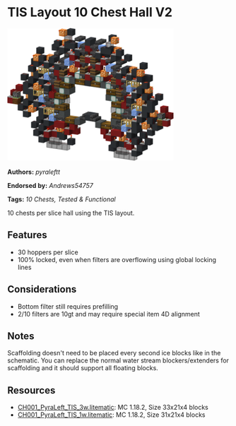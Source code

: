 # TIS Layout 10 Chest Hall V2
<img alt="TIS_1w.png" src="images/TIS_1w.png?raw=1" height="300px">

**Authors:** *pyraleftt*

**Endorsed by:** *Andrews54757*

**Tags:** *10 Chests, Tested & Functional*

10 chests per slice hall using the TIS layout.

## Features
- 30 hoppers per slice
- 100% locked, even when filters are overflowing using global locking lines

## Considerations
- Bottom filter still requires prefilling
- 2/10 filters are 10gt and may require special item 4D alignment

## Notes
Scaffolding doesn't need to be placed every second ice blocks like in the schematic. You can replace the normal water stream blockers/extenders for scaffolding and it should support all floating blocks.

## Resources
- [CH001_PyraLeft_TIS_3w.litematic](attachments/CH001_PyraLeft_TIS_3w.litematic): MC 1.18.2, Size 33x21x4 blocks
- [CH001_PyraLeft_TIS_1w.litematic](attachments/CH001_PyraLeft_TIS_1w.litematic): MC 1.18.2, Size 31x21x4 blocks
